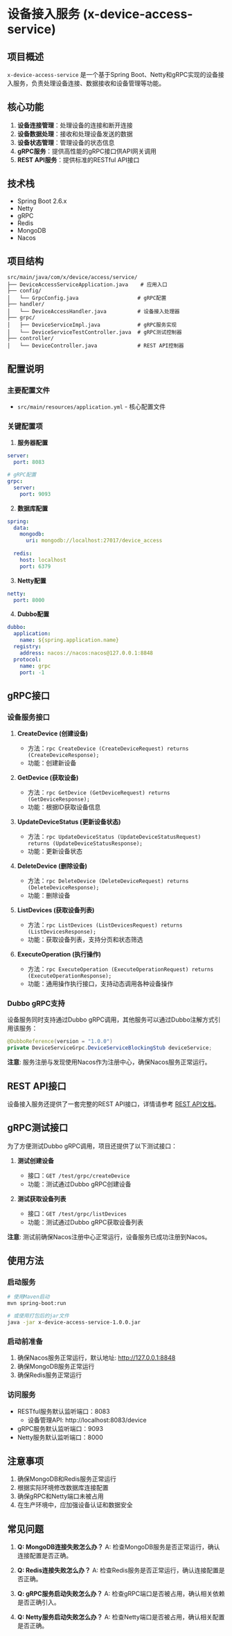 # 设备接入服务 (x-device-access-service)

## 项目概述

`x-device-access-service` 是一个基于Spring Boot、Netty和gRPC实现的设备接入服务，负责处理设备连接、数据接收和设备管理等功能。

## 核心功能

1. **设备连接管理**：处理设备的连接和断开连接
2. **设备数据处理**：接收和处理设备发送的数据
3. **设备状态管理**：管理设备的状态信息
4. **gRPC服务**：提供高性能的gRPC接口供API网关调用
5. **REST API服务**：提供标准的RESTful API接口

## 技术栈

- Spring Boot 2.6.x
- Netty
- gRPC
- Redis
- MongoDB
- Nacos

## 项目结构

```
src/main/java/com/x/device/access/service/
├── DeviceAccessServiceApplication.java    # 应用入口
├── config/
│   └── GrpcConfig.java                   # gRPC配置
├── handler/
│   └── DeviceAccessHandler.java          # 设备接入处理器
├── grpc/
│   ├── DeviceServiceImpl.java            # gRPC服务实现
│   └── DeviceServiceTestController.java  # gRPC测试控制器
├── controller/
│   └── DeviceController.java             # REST API控制器
```

## 配置说明

### 主要配置文件

- `src/main/resources/application.yml` - 核心配置文件

### 关键配置项

1. **服务器配置**
```yaml
server:
  port: 8083

# gRPC配置
grpc:
  server:
    port: 9093
```

2. **数据库配置**
```yaml
spring:
  data:
    mongodb:
      uri: mongodb://localhost:27017/device_access
      
  redis:
    host: localhost
    port: 6379
```

3. **Netty配置**
```yaml
netty:
  port: 8000
```

4. **Dubbo配置**
```yaml
dubbo:
  application:
    name: ${spring.application.name}
  registry:
    address: nacos://nacos:nacos@127.0.0.1:8848
  protocol:
    name: grpc
    port: -1
```

## gRPC接口

### 设备服务接口

1. **CreateDevice (创建设备)**
   - 方法：`rpc CreateDevice (CreateDeviceRequest) returns (CreateDeviceResponse);`
   - 功能：创建新设备

2. **GetDevice (获取设备)**
   - 方法：`rpc GetDevice (GetDeviceRequest) returns (GetDeviceResponse);`
   - 功能：根据ID获取设备信息

3. **UpdateDeviceStatus (更新设备状态)**
   - 方法：`rpc UpdateDeviceStatus (UpdateDeviceStatusRequest) returns (UpdateDeviceStatusResponse);`
   - 功能：更新设备状态

4. **DeleteDevice (删除设备)**
   - 方法：`rpc DeleteDevice (DeleteDeviceRequest) returns (DeleteDeviceResponse);`
   - 功能：删除设备

5. **ListDevices (获取设备列表)**
   - 方法：`rpc ListDevices (ListDevicesRequest) returns (ListDevicesResponse);`
   - 功能：获取设备列表，支持分页和状态筛选

6. **ExecuteOperation (执行操作)**
   - 方法：`rpc ExecuteOperation (ExecuteOperationRequest) returns (ExecuteOperationResponse);`
   - 功能：通用操作执行接口，支持动态调用各种设备操作

### Dubbo gRPC支持

设备服务同时支持通过Dubbo gRPC调用，其他服务可以通过Dubbo注解方式引用该服务：

```java
@DubboReference(version = "1.0.0")
private DeviceServiceGrpc.DeviceServiceBlockingStub deviceService;
```

**注意**: 服务注册与发现使用Nacos作为注册中心，确保Nacos服务正常运行。

## REST API接口

设备接入服务还提供了一套完整的REST API接口，详情请参考 [REST API文档](REST_API.md)。

## gRPC测试接口

为了方便测试Dubbo gRPC调用，项目还提供了以下测试接口：

1. **测试创建设备**
   - 接口：`GET /test/grpc/createDevice`
   - 功能：测试通过Dubbo gRPC创建设备

2. **测试获取设备列表**
   - 接口：`GET /test/grpc/listDevices`
   - 功能：测试通过Dubbo gRPC获取设备列表

**注意**: 测试前确保Nacos注册中心正常运行，设备服务已成功注册到Nacos。

## 使用方法

### 启动服务

```bash
# 使用Maven启动
mvn spring-boot:run

# 或使用打包后的jar文件
java -jar x-device-access-service-1.0.0.jar
```

### 启动前准备

1. 确保Nacos服务正常运行，默认地址: http://127.0.0.1:8848
2. 确保MongoDB服务正常运行
3. 确保Redis服务正常运行

### 访问服务

- RESTful服务默认监听端口：8083
  - 设备管理API: http://localhost:8083/device
- gRPC服务默认监听端口：9093
- Netty服务默认监听端口：8000

## 注意事项

1. 确保MongoDB和Redis服务正常运行
2. 根据实际环境修改数据库连接配置
3. 确保gRPC和Netty端口未被占用
4. 在生产环境中，应加强设备认证和数据安全

## 常见问题

1. **Q: MongoDB连接失败怎么办？**
   A: 检查MongoDB服务是否正常运行，确认连接配置是否正确。

2. **Q: Redis连接失败怎么办？**
   A: 检查Redis服务是否正常运行，确认连接配置是否正确。

3. **Q: gRPC服务启动失败怎么办？**
   A: 检查gRPC端口是否被占用，确认相关依赖是否正确引入。

4. **Q: Netty服务启动失败怎么办？**
   A: 检查Netty端口是否被占用，确认相关配置是否正确。